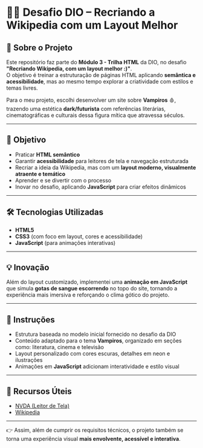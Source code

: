 # 🧛‍♂️ Desafio DIO – Recriando a Wikipedia com um Layout Melhor  

## 📖 Sobre o Projeto  
Este repositório faz parte do **Módulo 3 - Trilha HTML** da DIO, no desafio **"Recriando Wikipedia, com um layout melhor :)"**.  
O objetivo é treinar a estruturação de páginas HTML aplicando **semântica e acessibilidade**, mas ao mesmo tempo explorar a criatividade com estilos e temas livres.  

Para o meu projeto, escolhi desenvolver um site sobre **Vampiros** 🩸, trazendo uma estética **dark/futurista** com referências literárias, cinematográficas e culturais dessa figura mítica que atravessa séculos.  

---

## 🎯 Objetivo  
- Praticar **HTML semântico**  
- Garantir **acessibilidade** para leitores de tela e navegação estruturada  
- Recriar a ideia da Wikipedia, mas com um **layout moderno, visualmente atraente e temático**  
- Aprender e se divertir com o processo  
- Inovar no desafio, aplicando **JavaScript** para criar efeitos dinâmicos  

---

## 🛠️ Tecnologias Utilizadas  
- **HTML5**  
- **CSS3** (com foco em layout, cores e acessibilidade)  
- **JavaScript** (para animações interativas)  

---

## 💡 Inovação  
Além do layout customizado, implementei uma **animação em JavaScript** que simula **gotas de sangue escorrendo** no topo do site, tornando a experiência mais imersiva e reforçando o clima gótico do projeto.  

---

## 📌 Instruções  
- Estrutura baseada no modelo inicial fornecido no desafio da DIO  
- Conteúdo adaptado para o tema **Vampiros**, organizado em seções como: literatura, cinema e televisão  
- Layout personalizado com cores escuras, detalhes em neon e ilustrações  
- Animações em **JavaScript** adicionam interatividade e estilo visual  

---

## 🔗 Recursos Úteis  
- [NVDA (Leitor de Tela)](https://www.nvaccess.org/download/)  
- [Wikipedia](https://pt.wikipedia.org/wiki/Wikip%C3%A9dia)  

---

👉 Assim, além de cumprir os requisitos técnicos, o projeto também se torna uma experiência visual **mais envolvente, acessível e interativa**.  


